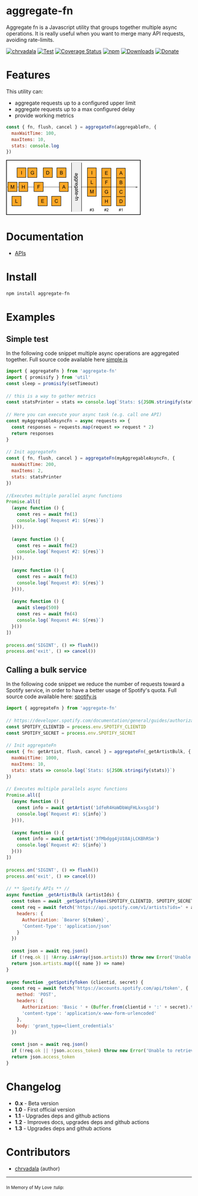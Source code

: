# aggregate-fn

Aggregate fn is a Javascript utility that groups together multiple async operations. It is really useful when you want to merge many API requests, avoiding rate-limits.

[![chrvadala](https://img.shields.io/badge/website-chrvadala-orange.svg)](https://chrvadala.github.io)
[![Test](https://github.com/chrvadala/aggregate-fn/workflows/Test/badge.svg)](https://github.com/chrvadala/aggregate-fn/actions)
[![Coverage Status](https://coveralls.io/repos/github/chrvadala/aggregate-fn/badge.svg)](https://coveralls.io/github/chrvadala/aggregate-fn)
[![npm](https://img.shields.io/npm/v/aggregate-fn.svg?maxAge=2592000?style=plastic)](https://www.npmjs.com/package/aggregate-fn)
[![Downloads](https://img.shields.io/npm/dm/aggregate-fn.svg)](https://www.npmjs.com/package/aggregate-fn)
[![Donate](https://img.shields.io/badge/donate-GithubSponsor-green.svg)](https://github.com/sponsors/chrvadala)

# Features 
This utility can:
- aggregate requests up to a configured upper limit
- aggregate requests up to a max configured delay 
- provide working metrics

```javascript
const { fn, flush, cancel } = aggregateFn(aggregableFn, {
  maxWaitTime: 100,
  maxItems: 10,
  stats: console.log
})
```
![aggregate-fn libray model](https://raw.githubusercontent.com/chrvadala/aggregate-fn/main/aggregate-fn.png)

# Documentation
- [APIs](https://github.com/chrvadala/aggregate-fn/blob/main/docs/api.md)

# Install
```sh
npm install aggregate-fn
```
# Examples

## Simple test
In the following code snippet multiple async operations are aggregated together. Full source code available here [simple.js](https://github.com/chrvadala/aggregate-fn/blob/main/examples/simple.js)

````js
import { aggregateFn } from 'aggregate-fn'
import { promisify } from 'util'
const sleep = promisify(setTimeout)

// this is a way to gather metrics
const statsPrinter = stats => console.log(`Stats: ${JSON.stringify(stats)}`)

// Here you can execute your async task (e.g. call one API)
const myAggregableAsyncFn = async requests => {
  const responses = requests.map(request => request * 2)
  return responses
}

// Init aggregateFn
const { fn, flush, cancel } = aggregateFn(myAggregableAsyncFn, {
  maxWaitTime: 200,
  maxItems: 2,
  stats: statsPrinter
})

//Executes multiple parallel async functions
Promise.all([
  (async function () {
    const res = await fn(1)
    console.log(`Request #1: ${res}`)
  }()),

  (async function () {
    const res = await fn(2)
    console.log(`Request #2: ${res}`)
  }()),

  (async function () {
    const res = await fn(3)
    console.log(`Request #3: ${res}`)
  }()),

  (async function () {
    await sleep(500)
    const res = await fn(4)
    console.log(`Request #4: ${res}`)
  }())
])

process.on('SIGINT', () => flush())
process.on('exit', () => cancel())
````

## Calling a bulk service
In the following code snippet we reduce the number of requests toward a Spotify service, in order to have a better usage of Spotify's quota. Full source code available here: [spotify.js](https://github.com/chrvadala/aggregate-fn/blob/main/examples/spotify.js)

````js
import { aggregateFn } from 'aggregate-fn'

// https://developer.spotify.com/documentation/general/guides/authorization/client-credentials/
const SPOTIFY_CLIENTID = process.env.SPOTIFY_CLIENTID
const SPOTIFY_SECRET = process.env.SPOTIFY_SECRET

// Init aggregateFn
const { fn: getArtist, flush, cancel } = aggregateFn(_getArtistBulk, {
  maxWaitTime: 1000,
  maxItems: 10,
  stats: stats => console.log(`Stats: ${JSON.stringify(stats)}`)
})

// Executes multiple parallels async functions
Promise.all([
  (async function () {
    const info = await getArtist('1dfeR4HaWDbWqFHLkxsg1d')
    console.log(`Request #1: ${info}`)
  }()),

  (async function () {
    const info = await getArtist('3fMbdgg4jU18AjLCKBhRSm')
    console.log(`Request #2: ${info}`)
  }())
])

process.on('SIGINT', () => flush())
process.on('exit', () => cancel())

// ** Spotify APIs ** //
async function _getArtistBulk (artistIds) {
  const token = await _getSpotifyToken(SPOTIFY_CLIENTID, SPOTIFY_SECRET)
  const req = await fetch('https://api.spotify.com/v1/artists?ids=' + artistIds.join(','), {
    headers: {
      Authorization: `Bearer ${token}`,
      'Content-Type': 'application/json'
    }
  })

  const json = await req.json()
  if (!req.ok || !Array.isArray(json.artists)) throw new Error('Unable to retrieve Spotify data. Check your CLIENT_ID and SECRET.')
  return json.artists.map(({ name }) => name)
}

async function _getSpotifyToken (clientid, secret) {
  const req = await fetch('https://accounts.spotify.com/api/token', {
    method: 'POST',
    headers: {
      Authorization: 'Basic ' + (Buffer.from(clientid + ':' + secret).toString('base64')),
      'content-type': 'application/x-www-form-urlencoded'
    },
    body: 'grant_type=client_credentials'
  })

  const json = await req.json()
  if (!req.ok || !json.access_token) throw new Error('Unable to retrieve Spotify token. Check your CLIENT_ID and SECRET.')
  return json.access_token
}
````

# Changelog
- **0.x** - Beta version
- **1.0** - First official version
- **1.1** - Upgrades deps and github actions
- **1.2** - Improves docs, upgrades deps and github actions
- **1.3** - Upgrades deps and github actions

# Contributors
- [chrvadala](https://github.com/chrvadala) (author)

<hr>
<sub>In Memory of My Love :tulip:</sub>